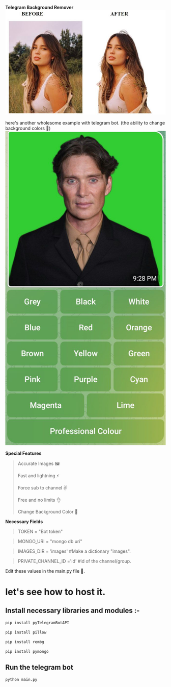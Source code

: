    **Telegram Background Remover**
![Example](./images/example.png)

here's another wholesome example with telegram bot. (the ability to change background colors 🎨)
![Example](./images/example1.png)

**Special Features**
> Accurate Images 🖼
> 
>Fast and lightning ⚡
> 
>Force sub to channel ✌
> 
>Free and no limits 👌
> 
>Change Background Color 🎨


**Necessary Fields**
>TOKEN = "Bot token"

>MONGO_URI = "mongo db uri"

>IMAGES_DIR = 'images' #Make a dictionary "images".

>PRIVATE_CHANNEL_ID ='id' #id of the channel/group.

Edit these values in the main.py file 📁. 

# let's see how to host it. 

## Install necessary libraries and modules :- 

```
pip install pyTelegramBotAPI
```
```
pip install pillow
```
```
pip install rembg
```
```
pip install pymongo
```
## Run the telegram bot 

```
python main.py
```

